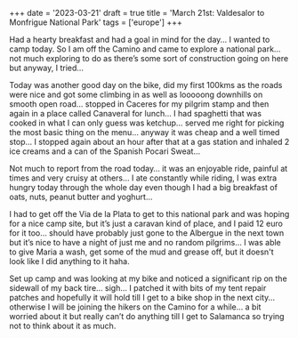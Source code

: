 +++
date = '2023-03-21'
draft = true
title = 'March 21st: Valdesalor to Monfrigue National Park'
tags = ['europe']
+++

Had a hearty breakfast and had a goal in mind for the day… I wanted to camp today. So I am off the Camino and came to explore a national park… not much exploring to do as there’s some sort of construction going on here but anyway, I tried… 

Today was another good day on the bike, did my first 100kms as the roads were nice and got some climbing in as well as looooong downhills on smooth open road… stopped in Caceres for my pilgrim stamp and then again in a place called Canaveral for lunch… I had spaghetti that was cooked in what I can only guess was ketchup… served me right for picking the most basic thing on the menu… anyway it was cheap and a well timed stop… I stopped again about an hour after that at a gas station and inhaled 2 ice creams and a can of the Spanish Pocari Sweat… 

Not much to report from the road today… it was an enjoyable ride, painful at times and very cruisy at others… I ate constantly while riding, I was extra hungry today through the whole day even though I had a big breakfast of oats, nuts, peanut butter and yoghurt… 

I had to get off the Via de la Plata to get to this national park and was hoping for a nice camp site, but it’s just a caravan kind of place, and I paid 12 euro for it too… should have probably just gone to the Albergue in the next town but it’s nice to have a night of just me and no random pilgrims… I was able to give Maria a wash, get some of the mud and grease off, but it doesn't look like I did anything to it haha.

Set up camp and was looking at my bike and noticed a significant rip on the sidewall of my back tire… sigh… I patched it with bits of my tent repair patches and hopefully it will hold till I get to a bike shop in the next city… otherwise I will be joining the hikers on the Camino for a while… a bit worried about it but really can’t do anything till I get to Salamanca so trying not to think about it as much.
